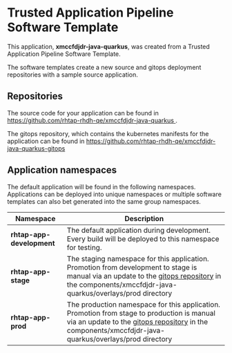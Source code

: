 # Trusted Application Pipeline Software Template

This application, **xmccfdjdr-java-quarkus**, was created from a Trusted Application Pipeline Software Template.

The software templates create a new source and gitops deployment repositories with a sample source application. 

## Repositories

The source code for your application can be found in [https://github.com/rhtap-rhdh-qe/xmccfdjdr-java-quarkus ](https://github.com/rhtap-rhdh-qe/xmccfdjdr-java-quarkus ).
 
The gitops repository, which contains the kubernetes manifests for the application can be found in 
[https://github.com/rhtap-rhdh-qe/xmccfdjdr-java-quarkus-gitops ](https://github.com/rhtap-rhdh-qe/xmccfdjdr-java-quarkus-gitops ) 

## Application namespaces 

The default application will be found in the following namespaces. Applications can be deployed into unique namespaces or multiple software templates can also bet generated into the same group namespaces.  

|  Namespace   |  Description   |  
| -------- | -------- |   
| **rhtap-app-development** | The default application during development. Every build will be deployed to this namespace for testing. | 
| **rhtap-app-stage** | The staging namespace for this application. Promotion from development to stage is manual via an update to the [gitops repository](https://github.com/rhtap-rhdh-qe/xmccfdjdr-java-quarkus-gitops ) in the components/xmccfdjdr-java-quarkus/overlays/prod directory |  
| **rhtap-app-prod** | The production namespace for this application. Promotion from stage to production is manual via an update to the [gitops repository](https://github.com/rhtap-rhdh-qe/xmccfdjdr-java-quarkus-gitops ) in the components/xmccfdjdr-java-quarkus/overlays/prod directory | 